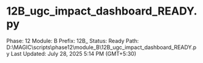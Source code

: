 # 12B_ugc_impact_dashboard_READY.py

Phase: 12
Module: B
Prefix: 12B_
Status: Ready
Path: D:\MAGIC\scripts\phase12\module_B\12B_ugc_impact_dashboard_READY.py
Last Updated: July 28, 2025 5:14 PM (GMT+5:30)